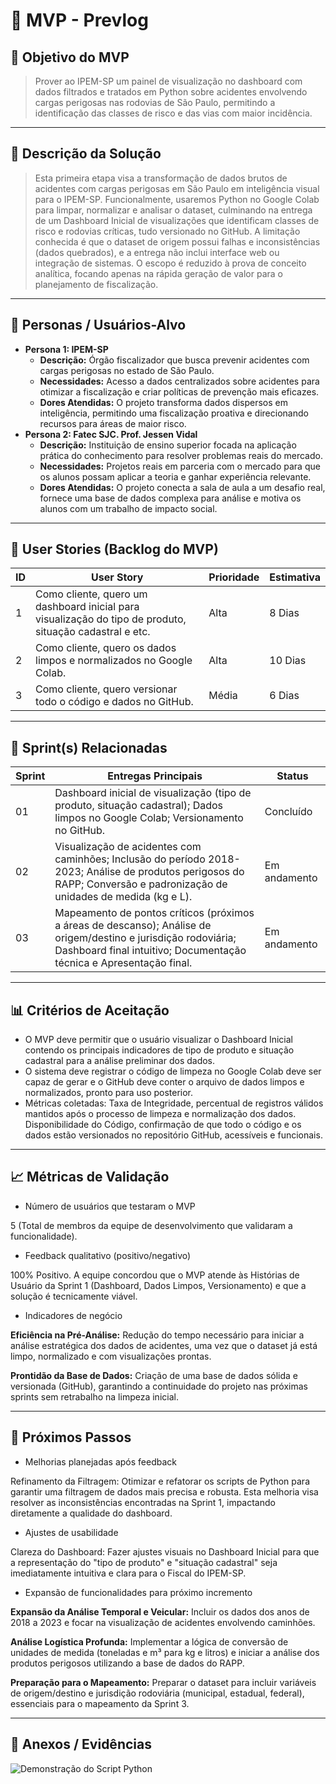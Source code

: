 # 📌 MVP - Prevlog

## 🎯 Objetivo do MVP
> Prover ao IPEM-SP um painel de visualização no dashboard com dados filtrados e tratados em Python sobre acidentes envolvendo cargas perigosas nas rodovias de São Paulo, permitindo a identificação das classes de risco e das vias com maior incidência.  

---

## 📝 Descrição da Solução
> Esta primeira etapa visa a transformação de dados brutos de acidentes com cargas perigosas em São Paulo em inteligência visual para o IPEM-SP. Funcionalmente, usaremos Python no Google Colab para limpar, normalizar e analisar o dataset, culminando na entrega de um Dashboard Inicial de visualizações que identificam classes de risco e rodovias críticas, tudo versionado no GitHub. A limitação conhecida é que o dataset de origem possui falhas e inconsistências (dados quebrados), e a entrega não inclui interface web ou integração de sistemas. O escopo é reduzido à prova de conceito analítica, focando apenas na rápida geração de valor para o planejamento de fiscalização.

---

## 👥 Personas / Usuários-Alvo
- **Persona 1: IPEM-SP**
    * **Descrição:** Órgão fiscalizador que busca prevenir acidentes com cargas perigosas no estado de São Paulo.
    * **Necessidades:** Acesso a dados centralizados sobre acidentes para otimizar a fiscalização e criar políticas de prevenção mais eficazes.
    * **Dores Atendidas:** O projeto transforma dados dispersos em inteligência, permitindo uma fiscalização proativa e direcionando recursos para áreas de maior risco.  
- **Persona 2: Fatec SJC. Prof. Jessen Vidal**
    * **Descrição:** Instituição de ensino superior focada na aplicação prática do conhecimento para resolver problemas reais do mercado.
    * **Necessidades:** Projetos reais em parceria com o mercado para que os alunos possam aplicar a teoria e ganhar experiência relevante.
    * **Dores Atendidas:** O projeto conecta a sala de aula a um desafio real, fornece uma base de dados complexa para análise e motiva os alunos com um trabalho de impacto social.
---

## 🔑 User Stories (Backlog do MVP)
| ID  | User Story                                                                 | Prioridade | Estimativa |
|-----|-----------------------------------------------------------------------------|------------|------------|
| 1 | Como cliente, quero um dashboard inicial para visualização do tipo de produto, situação cadastral e etc.         | Alta       |  8 Dias   |
| 2 | 	Como cliente, quero os dados limpos e normalizados no Google Colab.         | Alta      | 10 Dias   |
| 3 | Como cliente, quero versionar todo o código e dados no GitHub.         | Média      | 6 Dias   |

---

## 📅 Sprint(s) Relacionadas
| Sprint | Entregas Principais                          | Status   |
|--------|----------------------------------------------|----------|
| 01     | Dashboard inicial de visualização (tipo de produto, situação cadastral); Dados limpos no Google Colab; Versionamento no GitHub.                        | Concluído|
| 02     | Visualização de acidentes com caminhões; Inclusão do período 2018-2023; Análise de produtos perigosos do RAPP; Conversão e padronização de unidades de medida (kg e L).                           | Em andamento |
| 03     | Mapeamento de pontos críticos (próximos a áreas de descanso); Análise de origem/destino e jurisdição rodoviária; Dashboard final intuitivo; Documentação técnica e Apresentação final.                           | Em andamento |

---

## 📊 Critérios de Aceitação
- O MVP deve permitir que o usuário visualizar o Dashboard Inicial contendo os principais indicadores de tipo de produto e situação cadastral para a análise preliminar dos dados.  
- O sistema deve registrar o código de limpeza no Google Colab deve ser capaz de gerar e o GitHub deve conter o arquivo de dados limpos e normalizados, pronto para uso posterior.  
- Métricas coletadas: Taxa de Integridade, percentual de registros válidos mantidos após o processo de limpeza e normalização dos dados. Disponibilidade do Código, confirmação de que todo o código e os dados estão versionados no repositório GitHub, acessíveis e funcionais.  

---

## 📈 Métricas de Validação
- Número de usuários que testaram o MVP

 5 (Total de membros da equipe de desenvolvimento que validaram a funcionalidade).  
- Feedback qualitativo (positivo/negativo) 

100% Positivo. A equipe concordou que o MVP atende às Histórias de Usuário da Sprint 1 (Dashboard, Dados Limpos, Versionamento) e que a solução é tecnicamente viável.
- Indicadores de negócio  

**Eficiência na Pré-Análise:** Redução do tempo necessário para iniciar a análise estratégica dos dados de acidentes, uma vez que o dataset já está limpo, normalizado e com visualizações prontas.

**Prontidão da Base de Dados:** Criação de uma base de dados sólida e versionada (GitHub), garantindo a continuidade do projeto nas próximas sprints sem retrabalho na limpeza inicial.

---

## 🚀 Próximos Passos
- Melhorias planejadas após feedback

Refinamento da Filtragem: Otimizar e refatorar os scripts de Python para garantir uma filtragem de dados mais precisa e robusta. Esta melhoria visa resolver as inconsistências encontradas na Sprint 1, impactando diretamente a qualidade do dashboard.

- Ajustes de usabilidade  

Clareza do Dashboard: Fazer ajustes visuais no Dashboard Inicial para que a representação do "tipo de produto" e "situação cadastral" seja imediatamente intuitiva e clara para o Fiscal do IPEM-SP.

- Expansão de funcionalidades para próximo incremento  

**Expansão da Análise Temporal e Veicular:** Incluir os dados dos anos de 2018 a 2023 e focar na visualização de acidentes envolvendo caminhões.

**Análise Logística Profunda:** Implementar a lógica de conversão de unidades de medida (toneladas e m³ para kg e litros) e iniciar a análise dos produtos perigosos utilizando a base de dados do RAPP.

**Preparação para o Mapeamento:** Preparar o dataset para incluir variáveis de origem/destino e jurisdição rodoviária (municipal, estadual, federal), essenciais para o mapeamento da Sprint 3.

---

## 📂 Anexos / Evidências
![Demonstração do Script Python](https://github.com/user-attachments/assets/e2bd0a89-77c8-43a9-baf5-c69fe3ce36d7)
